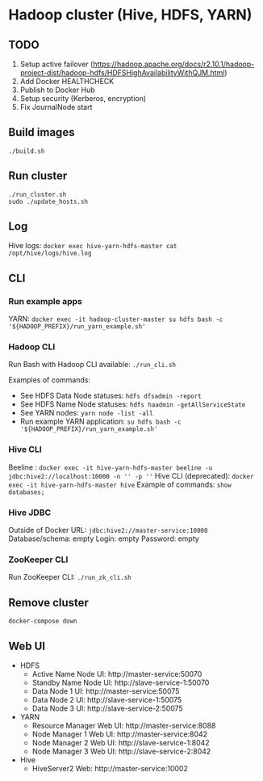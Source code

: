 # Hadoop cluster (Hive, HDFS, YARN)

## TODO

1. Setup active
   failover (https://hadoop.apache.org/docs/r2.10.1/hadoop-project-dist/hadoop-hdfs/HDFSHighAvailabilityWithQJM.html)
1. Add Docker HEALTHCHECK
1. Publish to Docker Hub
1. Setup security (Kerberos, encryption)
1. Fix JournalNode start

## Build images

`./build.sh`

## Run cluster

```
./run_cluster.sh
sudo ./update_hosts.sh
```

## Log

Hive logs: `docker exec hive-yarn-hdfs-master cat /opt/hive/logs/hive.log`

## CLI

### Run example apps

YARN: `docker exec -it hadoop-cluster-master su hdfs bash -c '${HADOOP_PREFIX}/run_yarn_example.sh'`

### Hadoop CLI

Run Bash with Hadoop CLI available: `./run_cli.sh`

Examples of commands:

- See HDFS Data Node statuses: `hdfs dfsadmin -report`
- See HDFS Name Node statuses: `hdfs haadmin -getAllServiceState`
- See YARN nodes: `yarn node -list -all`
- Run example YARN application: `su hdfs bash -c '${HADOOP_PREFIX}/run_yarn_example.sh'`

### Hive CLI
Beeline : `docker exec -it hive-yarn-hdfs-master beeline -u jdbc:hive2://localhost:10000 -n '' -p ''`
Hive CLI (deprecated): `docker exec -it hive-yarn-hdfs-master hive`
Example of commands: `show databases;`

### Hive JDBC
Outside of Docker
URL: `jdbc:hive2://master-service:10000`
Database/schema: empty
Login: empty
Password: empty

### ZooKeeper CLI

Run ZooKeeper CLI: `./run_zk_cli.sh`

## Remove cluster

`docker-compose down`

## Web UI

- HDFS
    - Active Name Node UI: http://master-service:50070
    - Standby Name Node UI: http://slave-service-1:50070
    - Data Node 1 UI: http://master-service:50075
    - Data Node 2 UI: http://slave-service-1:50075
    - Data Node 3 UI: http://slave-service-2:50075
- YARN
    - Resource Manager Web UI: http://master-service:8088
    - Node Manager 1 Web UI: http://master-service:8042
    - Node Manager 2 Web UI: http://slave-service-1:8042
    - Node Manager 3 Web UI: http://slave-service-2:8042
- Hive
    - HiveServer2 Web: http://master-service:10002 

